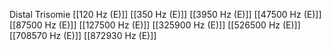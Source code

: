 Distal Trisomie
[[120 Hz (E)]]
[[350 Hz (E)]]
[[3950 Hz (E)]]
[[47500 Hz (E)]]
[[87500 Hz (E)]]
[[127500 Hz (E)]]
[[325900 Hz (E)]]
[[526500 Hz (E)]]
[[708570 Hz (E)]]
[[872930 Hz (E)]]